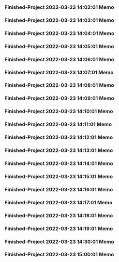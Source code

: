 ### Finished-Project 2022-03-23 14:02:01 Memo
### Finished-Project 2022-03-23 14:03:01 Memo
### Finished-Project 2022-03-23 14:04:01 Memo
### Finished-Project 2022-03-23 14:05:01 Memo
### Finished-Project 2022-03-23 14:06:01 Memo
### Finished-Project 2022-03-23 14:07:01 Memo
### Finished-Project 2022-03-23 14:08:01 Memo
### Finished-Project 2022-03-23 14:09:01 Memo
### Finished-Project 2022-03-23 14:10:01 Memo
### Finished-Project 2022-03-23 14:11:01 Memo
### Finished-Project 2022-03-23 14:12:01 Memo
### Finished-Project 2022-03-23 14:13:01 Memo
### Finished-Project 2022-03-23 14:14:01 Memo
### Finished-Project 2022-03-23 14:15:01 Memo
### Finished-Project 2022-03-23 14:16:01 Memo
### Finished-Project 2022-03-23 14:17:01 Memo
### Finished-Project 2022-03-23 14:18:01 Memo
### Finished-Project 2022-03-23 14:19:01 Memo
### Finished-Project 2022-03-23 14:30:01 Memo
### Finished-Project 2022-03-23 15:00:01 Memo
